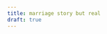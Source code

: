 ```yaml
---
title: marriage story but real
draft: true
---
```


<!-- relationship poison -->
<!-- a breakup ruins the memories -->
<!-- grieving -->
<!-- shared interests -->
<!-- hard to know what's reasonable to want and what isnt -->
  <!-- religious and conservative upbringing -->
<!-- being masc makes your libido feel predatory -->